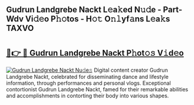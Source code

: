 ## Gudrun Landgrebe Nackt L𝚎a𝚔ed N𝚞𝚍e - Part-Wdv Vi𝚍𝚎o P𝚑𝚘tos - H𝚘𝚝 O𝚗𝚕yf𝚊ns L𝚎a𝚔s TAXVO

# <h2><a href="http://kf33zj.oniu.top/?m=Gudrun+Landgrebe+Nackt">🔗👉 🔴 Gudrun Landgrebe Nackt P𝚑ot𝚘𝚜 V𝚒d𝚎o</a></h2>

[![Gudrun Landgrebe Nackt Nu𝚍e𝚜](https://i.imgur.com/0qMVB7G.gif)](http://kf33zj.oniu.top/?m=Gudrun+Landgrebe+Nackt)
Digital content creator Gudrun Landgrebe Nackt, celebrated for disseminating dance and lifestyle information, through performances and personal vlogs. Exceptional contortionist Gudrun Landgrebe Nackt, famed for their remarkable abilities and accomplishments in contorting their body into various shapes.  
